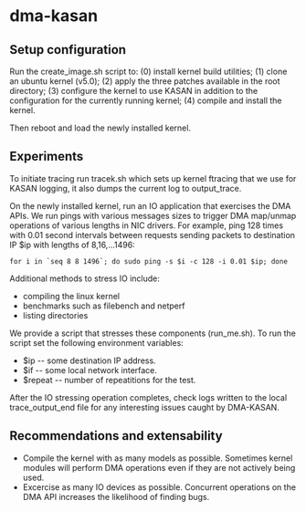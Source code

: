 # dma-kasan

Setup configuration
----------------------

Run the create\_image.sh script to:
(0) install kernel build utilities;
(1) clone an ubuntu kernel (v5.0);
(2) apply the three patches available in the root directory;
(3) configure the kernel to use KASAN in addition to the configuration for the
currently running kernel;
(4) compile and install the kernel.

Then reboot and load the newly installed kernel.


Experiments
-----------

To initiate tracing run tracek.sh which sets up kernel ftracing that
we use for KASAN logging, it also dumps the current log to output\_trace.

On the newly installed kernel, run an IO application that exercises the DMA
APIs. We run pings with various messages sizes to trigger DMA map/unmap
operations of various lengths in NIC drivers.  For example, ping 128 times with
0.01 second intervals between requests sending packets to destination IP $ip
with lengths of 8,16,...1496:
```
for i in `seq 8 8 1496`; do sudo ping -s $i -c 128 -i 0.01 $ip; done
```

Additional methods to stress IO include:
* compiling the linux kernel
* benchmarks such as filebench and netperf
* listing directories

We provide a script that stresses these components (run\_me.sh). To
run the script set the following environment variables:
* $ip -- some destination IP address.
* $if -- some local network interface.
* $repeat -- number of repeatitions for the test.

After the IO stressing operation completes, check logs written to the local
trace\_output\_end file for any interesting issues caught by DMA-KASAN.

Recommendations and extensability
---------------------------------

* Compile the kernel with as many models as possible. Sometimes kernel modules
  will perform DMA operations even if they are not actively being used.
* Excercise as many IO devices as possible. Concurrent operations on the DMA API
  increases the likelihood of finding bugs.
